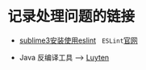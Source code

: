 # 记录处理问题的链接
- [sublime3安装使用eslint](http://blog.csdn.net/gdp12315_gu/article/details/53994029)
  
`ESLint`[官网](https://eslint.org/)

- Java 反编译工具 --> [Luyten](https://github.com/deathmarine/Luyten)
